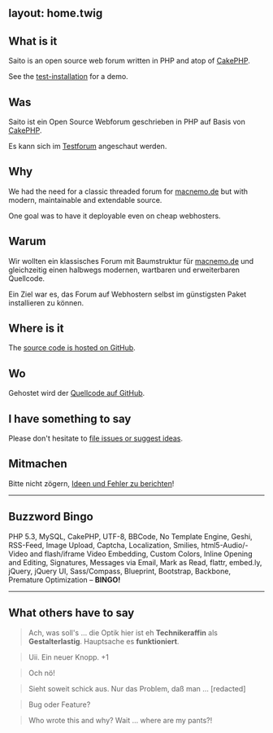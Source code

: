 layout:	home.twig
---

<div class="row">
<div class="span5" markdown="1">

##	What is it

Saito is an open source web forum written in PHP and atop of [CakePHP].

See the [test-installation][testforum] for a demo.

</div>
<div class="span5" markdown="1">

## Was

Saito ist ein Open Source Webforum geschrieben in PHP auf Basis von [CakePHP].

Es kann sich im [Testforum][testforum] angeschaut werden.

</div>
</div>


<div class="row">
<div class="span5" markdown="1">

## Why

We had the need for a classic threaded forum for [macnemo.de] but with modern, maintainable and extendable source.

One goal was to have it deployable even on cheap webhosters.

</div>
<div class="span5" markdown="1">

## Warum

Wir wollten ein klassisches Forum mit Baumstruktur für [macnemo.de] und gleichzeitig einen halbwegs modernen, wartbaren und erweiterbaren Quellcode.

Ein Ziel war es, das Forum auf Webhostern selbst im günstigsten Paket installieren zu können.

</div>
</div>

<div class="row">
<div class="span5" markdown="1">

## Where is it

The [source code is hosted on GitHub][Saito Code].

</div>
<div class="span5" markdown="1">

## Wo

Gehostet wird der [Quellcode auf GitHub][Saito Code].

</div>
</div>


<div class="row">
<div class="span5" markdown="1">

## I have something to say

Please don't hesitate to [file issues or suggest ideas][Saito Issues].

</div>
<div class="span5" markdown="1">

## Mitmachen

Bitte nicht zögern, [Ideen und Fehler zu berichten][Saito Issues]!

</div>
</div>

---

<div class="row">
<div class="span6 offset2" markdown="1">

## Buzzword Bingo

PHP 5.3, MySQL, CakePHP, UTF-8, BBCode, No Template Engine, Geshi, RSS-Feed, Image Upload, Captcha, Localization, Smilies, html5-Audio/-Video and flash/iframe Video Embedding, Custom Colors, Inline Opening and Editing, Signatures, Messages via Email, Mark as Read, flattr, embed.ly, jQuery, jQuery UI, Sass/Compass, Blueprint, Bootstrap, Backbone, Premature Optimization – **BINGO!**

</div>
</div>



---

<div class="row">
<div class="span6 offset2" markdown="1">

## What others have to say

<blockquote cite="Till">
Ach, was soll's … die Optik hier ist eh <strong>Technikeraffin</strong> als <strong>Gestalterlastig</strong>. Hauptsache es <strong>funktioniert</strong>.
</blockquote>

<blockquote cite="Blinder Passagier">
Uii. Ein neuer Knopp. +1
</blockquote>

<blockquote cite="msc">
Och nö!
</blockquote>

<blockquote cite="cyrus">
Sieht soweit schick aus. Nur das Problem, daß man … [redacted]
</blockquote>

<blockquote cite="Blinder Passagier">
Bug oder Feature?
</blockquote>

<blockquote cite="Schlaefer">
Who wrote this and why? Wait … where are my pants?!
</blockquote>



</div>
</div>

[CakePHP]: http://cakephp.org/
[macnemo.de]: http://macnemo.de
[testforum]: http://saito.siezi.com/forum/
[Saito Code]: https://github.com/Schlaefer/Saito
[Saito Issues]: https://github.com/Schlaefer/Saito/issues
